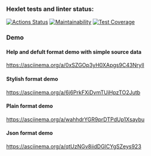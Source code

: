 ### Hexlet tests and linter status:
[![Actions Status](https://github.com/pavel-todorov/frontend-project-lvl2/workflows/hexlet-check/badge.svg)](https://github.com/pavel-todorov/frontend-project-lvl2/actions)
[![Maintainability](https://api.codeclimate.com/v1/badges/54ce0bfe088116ed72e7/maintainability)](https://codeclimate.com/github/pavel-todorov/frontend-project-lvl2/maintainability)
[![Test Coverage](https://api.codeclimate.com/v1/badges/54ce0bfe088116ed72e7/test_coverage)](https://codeclimate.com/github/pavel-todorov/frontend-project-lvl2/test_coverage)

### Demo

#### Help and defult format demo with simple source data
https://asciinema.org/a/0xSZGOp3yH0XApgs9C43Nryll

#### Stylish format demo
https://asciinema.org/a/6j6PrkFXiDvmTUiHpzTO2Jutb

#### Plain format demo
https://asciinema.org/a/wahhdrYGR9prDTPdUp1Xsaybu

#### Json format demo
https://asciinema.org/a/qtUzNGv8iidDGlCYgSZeys923